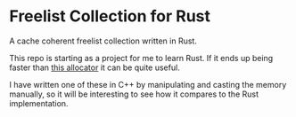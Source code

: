 # Freelist Collection for Rust

A cache coherent freelist collection written in Rust.

This repo is starting as a project for me to learn Rust.  If it ends up being faster than [this allocator](https://docs.rs/allocators/0.1.9/allocators/freelist/struct.FreeList.html) it can be quite useful.

I have written one of these in C++ by manipulating and casting the memory manually, so it will be interesting to see how it compares to the Rust implementation.
